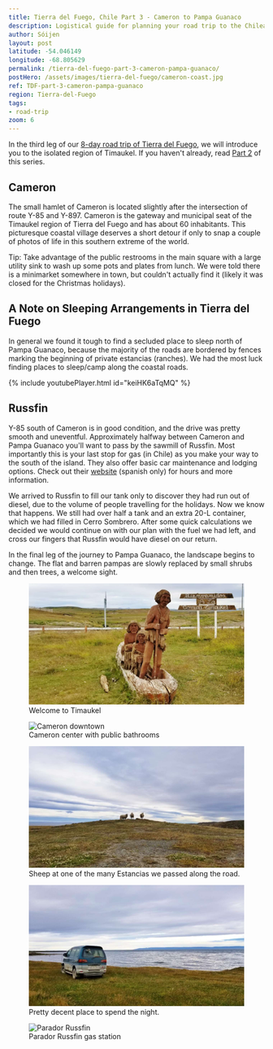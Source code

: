 ```yaml
---
title: Tierra del Fuego, Chile Part 3 - Cameron to Pampa Guanaco
description: Logistical guide for planning your road trip to the Chilean side of Tierra del Fuego. Details of the route between Cameron and Pampa Guanaco.
author: Sóijen
layout: post
latitude: -54.046149
longitude: -68.805629
permalink: /tierra-del-fuego-part-3-cameron-pampa-guanaco/
postHero: /assets/images/tierra-del-fuego/cameron-coast.jpg
ref: TDF-part-3-cameron-pampa-guanaco
region: Tierra-del-Fuego
tags:
- road-trip
zoom: 6
---
```

In the third leg of our <a href="/tierra-del-fuego-van-overview/">8-day road trip of Tierra del Fuego</a>, we will introduce you to the isolated region of Timaukel. If you haven't already, read <a href="/TDF-part-2-cerro-sombrero-cameron/">Part 2</a> of this series.

<h2>Cameron</h2>
The small hamlet of Cameron is located slightly after the intersection of route Y-85 and Y-897. Cameron is the gateway and municipal seat of the Timaukel region of Tierra del Fuego and has about 60 inhabitants. This picturesque coastal village deserves a short detour if only to snap a couple of photos of life in this southern extreme of the world.

<i class="fa fa-info-circle" style="color:#FFB300"></i> Tip: Take advantage of the public restrooms in the main square with a large utility sink to wash up some pots and plates from lunch. We were told there is a minimarket somewhere in town, but couldn't actually find it (likely it was closed for the Christmas holidays).

<h2>A Note on Sleeping Arrangements in Tierra del Fuego</h2>
In general we found it tough to find a secluded place to sleep north of Pampa Guanaco, because the majority of the roads are bordered by fences marking the beginning of private estancias (ranches). We had the most luck finding places to sleep/camp along the coastal roads.

{% include youtubePlayer.html id="keiHK6aTqMQ" %}

<h2> Russfin </h2>
Y-85 south of Cameron is in good condition, and the drive was pretty smooth and uneventful. Approximately halfway between Cameron and Pampa Guanaco you'll want to pass by the sawmill of Russfin. Most importantly this is your last stop for gas (in Chile) as you make your way to the south of the island. They also offer basic car maintenance and lodging options. Check out their <a href="https://www.paradorrussfin.cl/" target="_blank">website</a> (spanish only) for hours and more information.

We arrived to Russfin to fill our tank only to discover they had run out of diesel, due to the volume of people travelling for the holidays. Now we know that happens. We still had over half a tank and an extra 20-L container, which we had filled in Cerro Sombrero. After some quick calculations we decided we would continue on with our plan with the fuel we had left, and cross our fingers that Russfin would have diesel on our return.

In the final leg of the journey to Pampa Guanaco, the landscape begins to change. The flat and barren pampas are slowly replaced by small shrubs and then trees, a welcome sight.

<figure class="figure">
  <img class="image" src="/assets/images/tierra-del-fuego/bienvenido-timaukel.jpg"
      alt="Welcome to Timaukel">
     <figcaption class="img-caption">Welcome to Timaukel</figcaption>
</figure>
<figure class="figure">
  <img class="image" src="/assets/images/tierra-del-fuego/cameron-center.jpg"
      alt="Cameron downtown">
     <figcaption class="img-caption">Cameron center with public bathrooms</figcaption>
</figure>
<figure class="figure">
  <img class="image" src="/assets/images/tierra-del-fuego/obejas.jpg"
      alt="Sheep in Tierra del Fuego">
     <figcaption class="img-caption">Sheep at one of the many Estancias we passed along the road.</figcaption>
</figure>
<figure class="figure">
  <img class="image" src="/assets/images/tierra-del-fuego/cameron-camp.jpg"
      alt="Van life near Cameron Chile">
     <figcaption class="img-caption">Pretty decent place to spend the night.</figcaption>
</figure>
<figure class="figure">
  <img class="image" src="/assets/images/tierra-del-fuego/russfin.jpg"
      alt="Parador Russfin ">
     <figcaption class="img-caption">Parador Russfin gas station</figcaption>
</figure>
